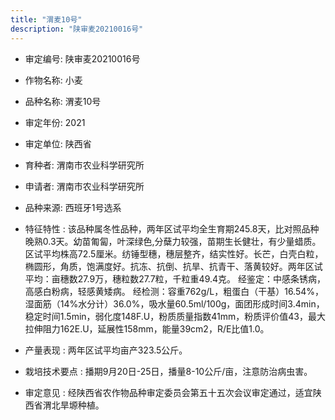 ```yaml
---
title: "渭麦10号"
description: "陕审麦20210016号"
---
```

* 审定编号:  陕审麦20210016号

*  作物名称:  小麦

*  品种名称:  渭麦10号

*  审定年份:  2021

*  审定单位:  陕西省

* 育种者:  渭南市农业科学研究所

*  申请者:  渭南市农业科学研究所

*  品种来源:  西班牙1号选系

*  特征特性 : 
该品种属冬性品种，两年区试平均全生育期245.8天，比对照品种晚熟0.3天。幼苗匍匐，叶深绿色,分蘖力较强，苗期生长健壮，有少量蜡质。区试平均株高72.5厘米。纺锤型穗，穗层整齐，结实性好。长芒，白壳白粒，椭圆形，角质，饱满度好。抗冻、抗倒、抗旱、抗青干、落黄较好。两年区试平均：亩穗数27.9万，穗粒数27.7粒，千粒重49.4克。
经鉴定：中感条锈病，高感白粉病，轻感黄矮病。
经检测：容重762g/L，粗蛋白（干基）16.54%，湿面筋（14%水分计）36.0%，吸水量60.5ml/100g，面团形成时间3.4min，稳定时间1.5min，弱化度148F.U，粉质质量指数41mm，粉质评价值43，最大拉伸阻力162E.U，延展性158mm，能量39cm2，R/E比值1.0。
 
*  产量表现 : 
两年区试平均亩产323.5公斤。

*  栽培技术要点 : 
播期9月20日-25日，播量8-10公斤/亩，注意防治病虫害。

*  审定意见 : 
经陕西省农作物品种审定委员会第五十五次会议审定通过，适宜陕西省渭北旱塬种植。
